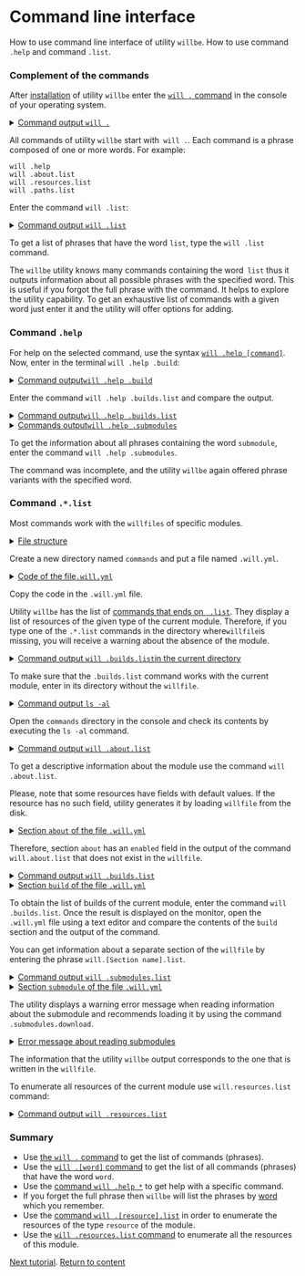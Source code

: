 # Command line interface

How to use command line interface of utility <code>willbe</code>. How to use command <code>.help</code> and command <code>.list</code>.

### Complement of the commands

After [installation](<Instalation.md>) of utility `willbe` enter the [`will .` command](../concept/Command.md#Commands-of-the-utility-willbe) in the console of your operating system.

<details>
  <summary><u>Command output <code>will .</code></u></summary>

```
[user@user ~]$ will .  
Command "."
Ambiguity. Did you mean?
  .help - Get help.
  .imply - Command set.
  .resources.list - List information about resources of the current module.
  .paths.list - List paths of the current module.
  .submodules.list - List submodules of the current module.
  .reflectors.list - List avaialable reflectors.
  .steps.list - List avaialable steps.
  .builds.list - List avaialable builds.
  .exports.list - List avaialable exports.
  .about.list - List descriptive information about the module.
  .execution.list - List execution scenarios.
  .submodules.clean - Delete all downloaded submodules.
  .submodules.download - Download each submodule if such was not downloaded so far.
  .submodules.update - Update each submodule, checking for available updates for each submodule. Does nothing if all submodules have fixated version.
  .submodules.fixate - Fixate remote submodules. If URI of a submodule does not contain a version then version will be appended.
  .submodules.upgrade - Upgrade remote submodules. If a remote repository has any newer version of the submodule, then URI of the submodule will be upgraded with the latest available version.
  .shell - Execute shell command on the module.
  .clean - Clean current module. Delete genrated artifacts, temp files and downloaded submodules.
  .clean.what - Find out which files will be deleted by clean command.
  .build - Build current module with spesified criterion.
  .export - Export selected the module with spesified criterion. Save output to output file and archive.
  .with - Use "with" to select a module.
  .each - Use "each" to iterate each module in a directory.
```

</details>

All commands of utility `willbe` start with` will .`. Each command is a phrase composed of one or more words. For example:

```
will .help
will .about.list
will .resources.list
will .paths.list
```

Enter the command `will .list`:

<details>
  <summary><u>Command output <code>will .list</code></u></summary>

```
[user@user ~]$ will .list
Command ".list"
Ambiguity. Did you mean?
  .resources.list - List information about resources of the current module.
  .paths.list - List paths of the current module.
  .submodules.list - List submodules of the current module.
  .reflectors.list - List avaialable reflectors.
  .steps.list - List avaialable steps.
  .builds.list - List avaialable builds.
  .exports.list - List avaialable exports.
  .about.list - List descriptive information about the module.
  .execution.list - List execution scenarios.

```

</details>

To get a list of phrases that have the word `list`, type the `will .list` command.

The `willbe` utility knows many commands containing the word` list` thus it outputs information about all possible phrases with the specified word. This is useful if you forgot the full phrase with the command. It helps to explore the utility capability. To get an exhaustive list of commands with a given word just enter it and the utility will offer options for adding.

### Command `.help`

For help on the selected command, use the syntax [`will .help [command]`](../concept/Command.md#Commands-of-the-utility-willbe).    
Now, enter in the terminal `will .help .build`:

<details>
  <summary><u>Command output<code>will .help .build</code></u></summary>

```
[user@user ~]$ will .help .build
Command ".help .build"

  .build - Build current module with specified criterion.

```

</details>

Enter the command `will .help .builds.list` and compare the output.

<details>
  <summary><u>Command output<code>will .help .builds.list</code></u></summary>

```
[user@user ~]$ will .help .builds.list
Command ".help .builds.list"

  .builds.list - List avaialable builds.

```

</details>

<details>
  <summary><u>Commands output<code>will .help .submodules</code></u></summary>

```
[user@user ~]$ will .help .submodules
Command ".help .submodules"

  .submodules.list - List submodules of the current module.
  .submodules.clean - Delete all downloaded submodules.
  .submodules.download - Download each submodule if such was not downloaded so far.
  .submodules.update - Update each submodule, checking for available updates for each submodule. Does nothing if all submodules have fixated version.
  .submodules.fixate - Fixate remote submodules. If URI of a submodule does not contain a version then version will be appended.
  .submodules.upgrade - Upgrade remote submodules. If a remote repository has any newer version of the submodule, then URI of the submodule will be upgraded with the latest available version.

```

</details>

To get the information about all phrases containing the word `submodule`, enter the command `will .help .submodules`.

The command was incomplete, and the utility `willbe` again offered phrase variants with the specified word.

### Command `.*.list`  

Most commands work with the `willfiles` of specific modules.


<details>
  <summary><u>File structure</u></summary>

```
commands
    └── .will.yml

```

</details>

Create a new directory named `commands` and put a file named `.will.yml`.

<details>

  <summary><u>Code of the file<code>.will.yml</code></u></summary>

```yaml
about :
  name : test
  description : "To test commands of willbe-package"
  version : 0.0.1

submodule :

  Tools : git+https:///github.com/Wandalen/wTools.git/out/wTools#master
  PathFundamentals : git+https:///github.com/Wandalen/wPathBasic.git/out/wPathBasic#master

path :

  proto : 'proto'
  out.debug : 'out/debug'

step :

  delete.proto :
    inherit : files.delete
    filePath: path::proto

  delete.out.debug :
    inherit : files.delete
    filePath : path::out.debug

build :

  debug :
    criterion :
      default : 1
    steps :
      - submodules.download
      - delete.out.debug
      - delete.proto

```

</details>

Copy the code in the `.will.yml` file.  

Utility `willbe` has the list of [commands that ends on ` .list`](../concept/Command.md#Commands-of-the-utility-willbe). They display a list of resources of the given type of the current module. Therefore, if you type one of the `.*.list` commands in the directory where` willfile `is missing, you will receive a warning about the absence of the module.

<details>
  <summary><u>Command output <code>will .builds.list</code>in the current directory</u></summary>

```
[user@user ~]$ will .builds.list
Command .builds.list
Found no module::/[path] at "/[path]"

```

</details>

To make sure that the `.builds.list` command works with the current module, enter in its  directory without the `willfile`.

<details>
  <summary><u>Command output <code>ls -al</code></u></summary>

```
[user@user ~]$ ls -al
total 12
drwxr-xr-x 2 user user 4096 Mar 11 11:27 .
drwxr-xr-x 6 user user 4096 Mar 11 11:27 ..
-rw-r--r-- 1 user user  917 Mar  4 15:07 .will.yml

```

</details>

Open the `commands` directory in the console and check its contents by executing the `ls -al` command.

<details>
  <summary><u>Command output <code>will .about.list</code></u></summary>

```
About
  name : 'test'
  description : 'To test commands of willbe-package'
  version : '0.0.1'
  enabled : 1
```

</details>

To get a descriptive information about the module use the command `will .about.list`.

Please, note that some resources have fields with default values. If the resource has no such field, utility generates it by loading `willfile` from the disk.

<details>
  <summary><u>Section <code>about</code> of the file <code>.will.yml</code></u></summary>

```yaml
about :
  name : test
  description : "To test commands of willbe-package"
  version : 0.0.1

```

</details>

Therefore,  section `about` has an `enabled` field in the output of the command `will.about.list` that does not exist in the `willfile`.

<details>
  <summary><u>Command output <code>will .builds.list</code></u></summary>

```
[user@user ~]$ will .builds.list
Command ".builds.list"
...
build::debug
  criterion :
    default : 1
  steps :
    - submodules.download
    - delete.out.debug
    - delete.proto

```

</details>
<details>
  <summary><u>Section <code>build</code> of the file <code>.will.yml</code></u></summary>

```yaml
build :

  debug :
    criterion :
      default : 1
    steps :
      - submodules.download
      - delete.out.debug
      - delete.proto

```

</details>

To obtain the list of builds of the current module, enter the command `will .builds.list`. Once the result is displayed on the monitor, open the `.will.yml` file using a text editor and compare the contents of the `build` section and the output of the command.

You can get information about a separate section of the `willfile` by entering the phrase `will.[Section name].list`.


<details>
  <summary><u>Command output <code>will .submodules.list</code></u></summary>

```
[user@user ~]$ will .submodules.list
Command ".submodules.list"
   . Read : /path_to_file/submodules/.will.yml
 . Read 1 willfiles in 0.084s
 ! Failed to read submodule::Tools, try to download it with .submodules.download or even clean it before downloading
 ! Failed to read submodule::PathFundamentals, try to download it with .submodules.download or even clean it before downloading
submodule::Tools
  path : git+https:///github.com/Wandalen/wTools.git/out/wTools#master
  isDownloaded : false
  Exported builds : []
submodule::PathFundamentals
  path : git+https:///github.com/Wandalen/wPathBasic.git/out/wPathBasic#master
  isDownloaded : false
  Exported builds : []

```

</details>

<details>
  <summary><u>Section <code>submodule</code> of the file <code>.will.yml</code></u></summary>

```yaml
submodule :

  Tools : git+https:///github.com/Wandalen/wTools.git/out/wTools#master
  PathFundamentals : git+https:///github.com/Wandalen/wPathBasic.git/out/wPathBasic#master

```

</details>

The utility displays a warning error message when reading information about the submodule and recommends loading it by using the command `.submodules.download`.


<details>
  <summary><u>Error message about reading submodules</u></summary>

```
! Failed to read submodule::Tools, try to download it with .submodules.download or even clean it before downloading
! Failed to read submodule::PathFundamentals, try to download it with .submodules.download or even clean it before downloading

```

</details>

The information that the utility `willbe` output corresponds to the one that is written in the `willfile`.

To enumerate all resources of the current module use `will.resources.list` command:

<details>
  <summary><u>Command output <code>will .resources.list</code></u></summary>

```
[user@user ~]$ will .resources.list
  . Read : /path_to_file/.will.yml
 ! Failed to read submodule::Tools, try to download it with .submodules.download or even .clean it before downloading
 ! Failed to read submodule::PathFundamentals, try to download it with .submodules.download or even .clean it before downloading
 . Read 1 willfiles in 1.865s

About
  name : 'test'
  description : 'To test commands of willbe-package'
  version : '0.0.1'
  enabled : 1

Paths
  will : '/usr/lib/node_modules/willbe/proto/dwtools/atop/will/Exec'
  module.willfiles : '/home/dmytry/Документы/UpWork/IntellectualServiceMysnyk/willbe/sample/version2/CLI/.will.yml'
  module.dir : '/home/dmytry/Документы/UpWork/IntellectualServiceMysnyk/willbe/sample/version2/CLI'
  proto : 'proto'
  out.debug : 'out/debug'

submodule::Tools
  path : git+https:///github.com/Wandalen/wTools.git/out/wTools#master
  isDownloaded : false
  Exported builds : []

submodule::PathFundamentals
  path : git+https:///github.com/Wandalen/wPathBasic.git/out/wPathBasic#master
  isDownloaded : false
  Exported builds : []

step::delete.proto
  opts :
    filePath : path::proto
  inherit :
    files.delete

step::delete.out.debug
  opts :
    filePath : path::out.debug
  inherit :
    files.delete

build::debug
  criterion :
    default : 1
  steps :
    submodules.download
    delete.out.debug
    delete.proto

```

</details>

### Summary

- Use [the `will .` command](#command-help) to get the list of commands (phrases).
- Use the [`will .[word]` command](#command-help) to get the list of all commands (phrases) that have the word `word`.
- Use the [command `will .help *`](#команда-help) to get help with a specific command.
- If you forget the full phrase then `willbe` will list the phrases by [word](#CLI) which you remember.
- Use the [command `will .[resource].list`](#Command-list) in order to enumerate the resources of the type `resource` of the module.
- Use the [`will .resources.list` command](#Command-list) to enumerate all the resources of this module.

[Next tutorial](FirstWillFile.md).
[Return to content](../README.md#tutorials)
